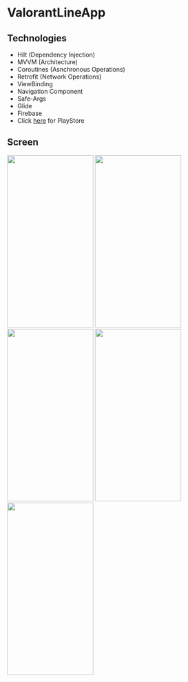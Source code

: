 # ValorantLineApp

## Technologies
- Hilt (Dependency Injection)
- MVVM (Architecture)
- Coroutines (Asnchronous Operations)
- Retrofit (Network Operations)
- ViewBinding
- Navigation Component
- Safe-Args
- Glide
- Firebase
- Click [here](https://play.google.com/store/apps/details?id=com.infos.valorantlineapp) for PlayStore

## Screen

<img src = "https://user-images.githubusercontent.com/109890557/225267941-d2150864-95f0-4025-8db9-46e6bd0ae4d5.png" width="200" height="400"/>
<img src = "https://user-images.githubusercontent.com/109890557/225268051-45a8404d-5d22-4a01-83a4-29f5e8632c9f.png" width="200" height="400"/>
<img src = "https://user-images.githubusercontent.com/109890557/225268090-cfb7eaa0-8bfe-4b27-a907-d32307988b4b.png" width="200" height="400"/>
<img src = "https://user-images.githubusercontent.com/109890557/225268118-5830aa90-0986-4bce-807a-9e2fb09ace1a.png" width="200" height="400"/>
<img src = "https://user-images.githubusercontent.com/109890557/225268129-9f00213e-9949-494a-be97-ae2a577e68af.png" width="200" height="400"/>
